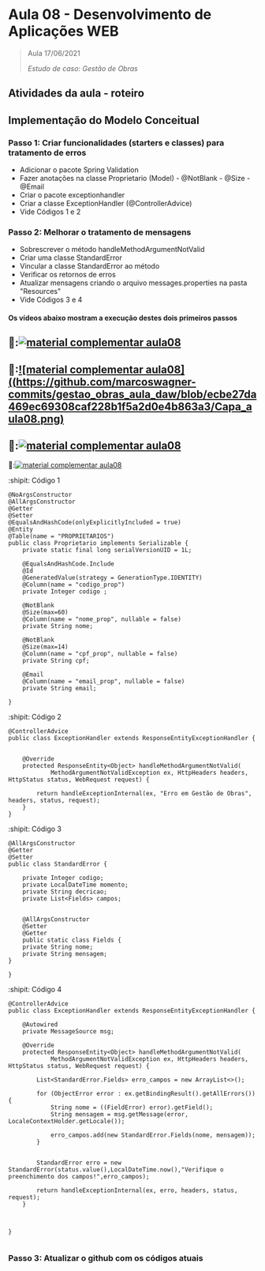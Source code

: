 # Aula 08 - Desenvolvimento de Aplicações WEB

> Aula 17/06/2021
> 
>  *Estudo de caso: Gestão de Obras*

## Atividades da aula - roteiro

## Implementação do Modelo Conceitual

### Passo 1: Criar funcionalidades (starters e classes) para tratamento de erros
- Adicionar o pacote Spring Validation
- Fazer anotações na classe Proprietario (Model) - @NotBlank - @Size - @Email
- Criar o pacote exceptionhandler
- Criar a classe ExceptionHandler (@ControllerAdvice)
- Vide Códigos 1 e 2

### Passo 2: Melhorar o tratamento de mensagens
- Sobrescrever o método handleMethodArgumentNotValid
- Criar uma classe StandardError
- Vincular a classe StandardError ao método
- Verificar os retornos de erros
- Atualizar mensagens criando o arquivo messages.properties na pasta "Resources"
- Vide Códigos 3 e 4


####  Os vídeos abaixo mostram a execução destes dois primeiros passos

🥇:[![material complementar aula08](https://github.com/marcoswagner-commits/gestao_obras_aula_daw/blob/ecbe27da469ec69308caf228b1f5a2d0e4b863a3/Capa_aula08.png)](https://www.youtube.com/watch?v=kwyntQNaGn0)
-
🥈:[![material complementar aula08]((https://github.com/marcoswagner-commits/gestao_obras_aula_daw/blob/ecbe27da469ec69308caf228b1f5a2d0e4b863a3/Capa_aula08.png)](https://www.youtube.com/watch?v=qThJM6UPSqE)
-
🥉:[![material complementar aula08](https://github.com/marcoswagner-commits/gestao_obras_aula_daw/blob/ecbe27da469ec69308caf228b1f5a2d0e4b863a3/Capa_aula08.png)](https://www.youtube.com/watch?v=qGMNf2p6zrk)
-
🥉:[![material complementar aula08](https://github.com/marcoswagner-commits/gestao_obras_aula_daw/blob/ecbe27da469ec69308caf228b1f5a2d0e4b863a3/Capa_aula08.png)](https://www.youtube.com/watch?v=4qkG2kMqmhc)




:shipit: Código 1
```
@NoArgsConstructor
@AllArgsConstructor
@Getter
@Setter
@EqualsAndHashCode(onlyExplicitlyIncluded = true)
@Entity
@Table(name = "PROPRIETARIOS")
public class Proprietario implements Serializable {
	private static final long serialVersionUID = 1L;

	@EqualsAndHashCode.Include
	@Id
	@GeneratedValue(strategy = GenerationType.IDENTITY)
	@Column(name = "codigo_prop")
	private Integer codigo ;
	
	@NotBlank
	@Size(max=60)
	@Column(name = "nome_prop", nullable = false)
	private String nome;
	
	@NotBlank
	@Size(max=14)
	@Column(name = "cpf_prop", nullable = false)
	private String cpf;
	
	@Email
	@Column(name = "email_prop", nullable = false)
	private String email;
	
}

```

:shipit: Código 2
```
@ControllerAdvice
public class ExceptionHandler extends ResponseEntityExceptionHandler {
	
	
	@Override
	protected ResponseEntity<Object> handleMethodArgumentNotValid(
			MethodArgumentNotValidException ex, HttpHeaders headers, HttpStatus status, WebRequest request) {

		return handleExceptionInternal(ex, "Erro em Gestão de Obras", headers, status, request);
	}
}
```

:shipit: Código 3
```
@AllArgsConstructor
@Getter
@Setter
public class StandardError {
	
	private Integer codigo;
	private LocalDateTime momento;
	private String decricao;
	private List<Fields> campos;


	@AllArgsConstructor
	@Setter
	@Getter
	public static class Fields {
	private String nome;
	private String mensagem;
}
	
}

```

:shipit: Código 4
```
@ControllerAdvice
public class ExceptionHandler extends ResponseEntityExceptionHandler {
	
	@Autowired
	private MessageSource msg;
	
	@Override
	protected ResponseEntity<Object> handleMethodArgumentNotValid(
			MethodArgumentNotValidException ex, HttpHeaders headers, HttpStatus status, WebRequest request) {

		List<StandardError.Fields> erro_campos = new ArrayList<>();
		
		for (ObjectError error : ex.getBindingResult().getAllErrors()) {
			String nome = ((FieldError) error).getField();
			String mensagem = msg.getMessage(error, LocaleContextHolder.getLocale());
			
			erro_campos.add(new StandardError.Fields(nome, mensagem));
		}
		
		
		StandardError erro = new StandardError(status.value(),LocalDateTime.now(),"Verifique o preenchimento dos campos!",erro_campos);
		
		return handleExceptionInternal(ex, erro, headers, status, request);
	}
	
	

}


```
### Passo 3: Atualizar o github com os códigos atuais
